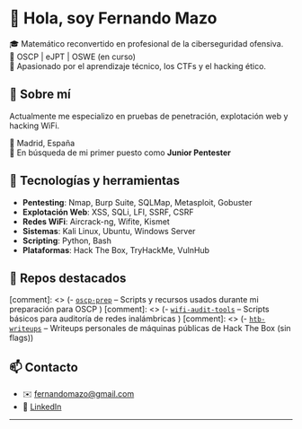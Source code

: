 # 👋 Hola, soy Fernando Mazo

🎓 Matemático reconvertido en profesional de la ciberseguridad ofensiva.  
🔐 OSCP | eJPT | OSWE (en curso)  
🧠 Apasionado por el aprendizaje técnico, los CTFs y el hacking ético.

## 🚀 Sobre mí
Actualmente me especializo en pruebas de penetración, explotación web y hacking WiFi.

📍 Madrid, España  
🔎 En búsqueda de mi primer puesto como **Junior Pentester**

## 🧰 Tecnologías y herramientas
- **Pentesting**: Nmap, Burp Suite, SQLMap, Metasploit, Gobuster  
- **Explotación Web**: XSS, SQLi, LFI, SSRF, CSRF  
- **Redes WiFi**: Aircrack-ng, Wifite, Kismet  
- **Sistemas**: Kali Linux, Ubuntu, Windows Server  
- **Scripting**: Python, Bash  
- **Plataformas**: Hack The Box, TryHackMe, VulnHub

## 📂 Repos destacados
[comment]: <> (- [`oscp-prep`](https://github.com/Fern4t/oscp-prep) – Scripts y recursos usados durante mi preparación para OSCP  )
[comment]: <> (- [`wifi-audit-tools`](https://github.com/Fern4t/wifi-audit-tools) – Scripts básicos para auditoría de redes inalámbricas  )
[comment]: <> (- [`htb-writeups`](https://github.com/Fern4t/htb-writeups) – Writeups personales de máquinas públicas de Hack The Box (sin flags))

## 📫 Contacto
- ✉️ fernandomazo@gmail.com  
- 💼 [LinkedIn](https://www.linkedin.com/in/fernando-mazo-aguirre-622393279)

---
